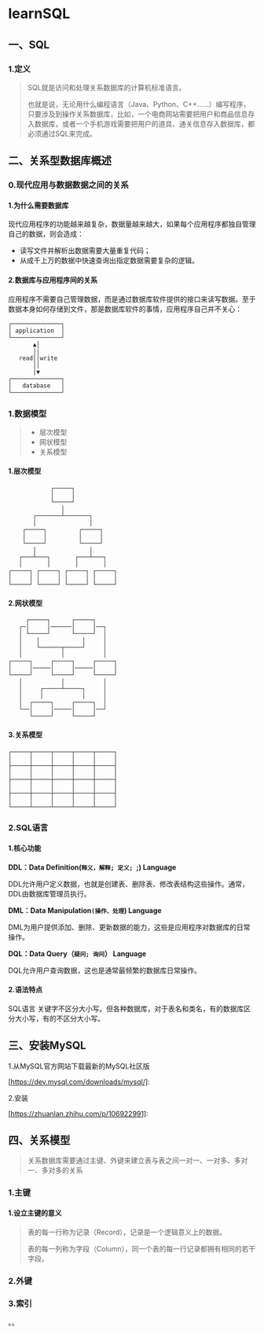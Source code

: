 # learnSQL

## 一、SQL

### 1.定义

> SQL就是访问和处理关系数据库的计算机标准语言。
>
> 也就是说，无论用什么编程语言（Java、Python、C++……）编写程序，只要涉及到操作关系数据库，比如，一个电商网站需要把用户和商品信息存入数据库，或者一个手机游戏需要把用户的道具、通关信息存入数据库，都必须通过SQL来完成。

## 二、关系型数据库概述

### 0.现代应用与数据数据之间的关系

#### 1.为什么需要数据库

现代应用程序的功能越来越复杂，数据量越来越大，如果每个应用程序都独自管理自己的数据，则会造成：

- 读写文件并解析出数据需要大量重复代码；
- 从成千上万的数据中快速查询出指定数据需要复杂的逻辑。

#### 2.数据库与应用程序间的关系

应用程序不需要自己管理数据，而是通过数据库软件提供的接口来读写数据。至于数据本身如何存储到文件，那是数据库软件的事情，应用程序自己并不关心：

```ascii
┌──────────────┐
│ application  │
└──────────────┘
       ▲│
       ││
   read││write
       ││
       │▼
┌──────────────┐
│   database   │
└──────────────┘
```

### 1.数据模型

> - 层次模型
> - 网状模型
> - 关系模型

#### 1.层次模型

```ascii
 			┌─────┐
            │     │
            └─────┘
               │
       ┌───────┴───────┐
       │               │
    ┌─────┐         ┌─────┐
    │     │         │     │
    └─────┘         └─────┘
       │               │
   ┌───┴───┐       ┌───┴───┐
   │       │       │       │
┌─────┐ ┌─────┐ ┌─────┐ ┌─────┐
│     │ │     │ │     │ │     │
└─────┘ └─────┘ └─────┘ └─────┘
```

#### 2.网状模型

```ascii
 	 ┌─────┐      ┌─────┐
   ┌─│     │──────│     │──┐
   │ └─────┘      └─────┘  │
   │    │            │     │
   │    └──────┬─────┘     │
   │           │           │
┌─────┐     ┌─────┐     ┌─────┐
│     │─────│     │─────│     │
└─────┘     └─────┘     └─────┘
   │           │           │
   │     ┌─────┴─────┐     │
   │     │           │     │
   │  ┌─────┐     ┌─────┐  │
   └──│     │─────│     │──┘
      └─────┘     └─────┘
```

#### 3.关系模型

```ascii
┌─────┬─────┬─────┬─────┬─────┐
│     │     │     │     │     │
├─────┼─────┼─────┼─────┼─────┤
│     │     │     │     │     │
├─────┼─────┼─────┼─────┼─────┤
│     │     │     │     │     │
├─────┼─────┼─────┼─────┼─────┤
│     │     │     │     │     │
└─────┴─────┴─────┴─────┴─────┘
```

### 2.SQL语言

#### 1.核心功能

**DDL：Data Definition(`释义，解释; 定义; `;) Language**

DDL允许用户定义数据，也就是创建表、删除表、修改表结构这些操作。通常，DDL由数据库管理员执行。

**DML：Data Manipulation`(操作、处理`) Language**

DML为用户提供添加、删除、更新数据的能力，这些是应用程序对数据库的日常操作。

**DQL：Data Query（`疑问; 询问`） Language**

DQL允许用户查询数据，这也是通常最频繁的数据库日常操作。

#### 2.语法特点

SQL语言 关键字不区分大小写。但各种数据库，对于表名和类名，有的数据库区分大小写，有的不区分大小写。

## 三、安装MySQL

1.从MySQL官方网站下载最新的MySQL社区版

[https://dev.mysql.com/downloads/mysql/]: 

2.安装

[https://zhuanlan.zhihu.com/p/106922991]: 

## 四、关系模型

> 关系数据库需要通过主键、外键来建立表与表之间一对一、一对多、多对一、多对多的关系

### 1.主键

#### 1.设立主键的意义

> 表的每一行称为记录（Record），记录是一个逻辑意义上的数据。
>
> 表的每一列称为字段（Column），同一个表的每一行记录都拥有相同的若干字段。



### 2.外键

### 3.索引

。。